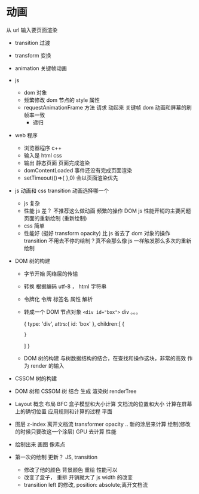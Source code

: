 # 动画

从 url 输入要页面渲染

- transition 过渡
- transform 变换
- animation 关键帧动画
- js
  - dom 对象
  - 频繁修改 dom 节点的 style 属性
  - requestAnimationFrame 方法
    请求 动起来 关键帧
    dom 动画和屏幕的刷帧率一致
    - 递归
- web 程序

  - 浏览器程序 c++
  - 输入是 html css
  - 输出 静态页面 页面完成渲染
  - domContentLoaded 事件还没有完成页面渲染
  - setTimeout(()=>{ },0) 会以页面渲染优先

- js 动画和 css transition 动画选择哪一个

  - js 复杂
  - 性能 js 差？ 不推荐这么做动画
    频繁的操作 DOM js 性能开销的主要问题
    页面的重新绘制 (重新绘制)
  - css 简单
  - 性能好 (挺好 transform opacity)
    比 js 省去了 dom 对象的操作
    transition 不用去不停的绘制？真不会那么像 js 一样触发那么多次的重新绘制

- DOM 树的构建

  - 字节开始 网络层的传输
  - 转换 根据编码 utf-8 ， html 字符串
  - 令牌化 令牌 标签名 属性 解析
  - 转成一个 DOM 节点对象
    ```<div id="box">```
      div 。。。
    </div>
    {
      type: 'div',
      attrs:{
        id: 'box'
      },
      children:[
        {

        }

    ]
    }

  - DOM 树的构建
    与树数据结构的结合，在查找和操作这块，非常的高效 作为 render 的输入

- CSSOM 树的构建

- DOM 树和 CSSOM 树 结合 生成 渲染树 renderTree
- Layout 概念 布局 BFC 盒子模型和大小计算
  文档流的位置和大小 计算在屏幕上的确切位置
  应用规则和计算的过程
  平面
- 图层 z-index 离开文档流 transformer opacity ..
  新的涂层来计算 绘制(修改的时候只要改这一个涂层)
  GPU 去计算 性能

- 绘制出来 画图
  像素点

- 第一次的绘制
  更新？ JS, transition
  - 修改了他的颜色 背景颜色 重绘 性能可以
  - 改变了盒子， 重排 开销就大了 js width 的改变
  - transition left 的修改, position: absolute;离开文档流
